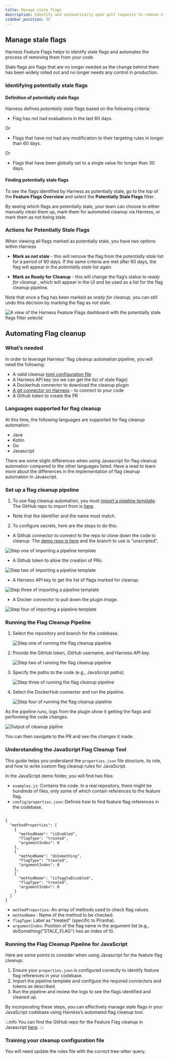 ```yaml
---
title: Manage stale flags
description: Identify and automatically open pull requests to remove stale feature flags from your code.
sidebar_position: 35
---
```


## Manage stale flags

Harness Feature Flags helps to identify stale flags and automates the process of removing them from your code.

Stale flags are flags that are no longer needed as the change behind them has been widely rolled out and no longer needs any control in production.

### Identifying potentially stale flags

#### Definition of potentially stale flags

Harness defines _potentially stale_ flags based on the following criteria:

- Flag has not had evaluations in the last 60 days.

Or

- Flags that have not had any modification to their targeting rules in longer than 60 days.

Or

- Flags that have been globally set to a single value for longer than 30 days.

#### Finding potentially stale flags

To see the flags identified by Harness as potentially stale, go to the top of the **Feature Flags Overview** and select the **Potentially Stale Flags** filter.

By seeing which flags are potentially stale, your team can choose to either manually clean them up, mark them for automated cleanup via Harness, or mark them as not being stale.

### Actions for Potentially Stale Flags

When viewing all flags marked as potentially stale, you have two options within Harness

- **Mark as not stale** - this will remove the flag from the _potentially stale_ list for a period of 60 days. If the same criteria are met after 60 days, the flag will appear in the _potentially stale_ list again

- **Mark as Ready for Cleanup** - this will change the flag’s status to _ready for cleanup_ , which will appear in the UI and be used as a list for the flag cleanup pipeline.

Note that once a flag has been marked as _ready for cleanup_, you can still undo this decision by marking the flag as not stale.

![A view of the Harness Feature Flags dashboard with the potentially stale flags filter selectd](./static/stale-flags-filter.png)

## Automating Flag cleanup

### What’s needed

In order to leverage Harness’ flag cleanup automation pipeline, you will need the following:

- A valid cleanup [toml configuration file](https://www.google.com/url?q=https://github.com/harness/flag_cleanup/blob/unscripted/docs/1_understanding_rules.md&sa=D&source=docs&ust=1695064949403882&usg=AOvVaw19GoyueRvzdkIJXRnwLyhx)
- A Harness API key (so we can get the list of stale flags)
- A Dockerhub connector to download the cleanup plugin
- [A git connector on Harness](https://developer.harness.io/docs/platform/connectors/code-repositories/ref-source-repo-provider/git-hub-connector-settings-reference/) - to connect to your code
- A Github token to create the PR

### Languages supported for flag cleanup

At this time, the following languages are supported for flag cleanup automation:

- Java
- Kotlin
- Go
- Javascript 

There are some slight differences when using Javascript for flag cleanup automation compared to the other languages listed. Have a read to learn more about the differences in the implementation of flag cleanup automation in Javascript. 

### Set up a flag cleanup pipeline

 1. To use flag cleanup automation,  you must [import a pipeline template](https://developer.harness.io/docs/platform/git-experience/import-a-template-from-git/). The GitHub repo to import from is [here](https://github.com/harness/flag_cleanup/blob/unscripted/docs/pipelines/flag_cleanup_pipeline.yaml). 
- Note that the identifier and the name must match.

 2. To configure secrets, here are the steps to do this:

 - A Github connector to connect to the repo to clone down the code to cleanup. The [demo repo is here](https://github.com/harness/flag_cleanup) and the branch to use is “unscripted”.
 
 ![Step one of importing a pipeline template](./static/setting-up-cleanup-1.png)
 
 - A Github token to allow the creation of PRs.
 
 ![Step two of importing a pipeline template](./static/setting-up-cleanup-2.png)
 
 - A Harness API key to get the list of flags marked for cleanup.
 
 ![Step three of importing a pipeline template](./static/setting-up-cleanup-3.png)
 
 - A Docker connector to pull down the plugin image.
 
 ![Step four of importing a pipeline template](./static/setting-up-cleanup-4.png)

 ### Running the Flag Cleanup Pipeline

 1. Select the repository and branch for the codebase.
  
    ![Step one of running the flag cleanup pipeline](./static/running-cleanup-pipeline-1.png)

 2. Provide the GitHub token, GitHub username, and Harness API key.

    ![Step two of running the flag cleanup pipeline](./static/running-cleanup-pipeline-2.png)

 3. Specify the paths to the code (e.g., JavaScript paths).

    ![Step three of running the flag cleanup pipeline](./static/running-cleanup-pipeline-3.png)

 4. Select the DockerHub connector and run the pipeline.

    ![Step four of running the flag cleanup pipeline](./static/running-cleanup-pipeline-4.png)

As the pipeline runs, logs from the plugin show it getting the flags and performing the code changes.

![Output of cleanup pipline](./static/output-of-cleanup-pipeline.png)

You can then navigate to the PR and see the changes it made.

<DocVideo src="https://www.youtube.com/embed/sSP1nxrBwxo?si=dGI7vBmio6pfhWnX" />

### Understanding the JavaScript Flag Cleanup Tool

This guide helps you understand the `properties.json` file structure, its role, and how to write custom flag cleanup rules for JavaScript.

In the JavaScript demo folder, you will find two files:
 - `examples.js`: Contains the code. In a real repository, there might be hundreds of files, only some of which contain references to the feature flag.
 - `config/properties.json`: Defines how to find feature flag references in the codebase.

```

{
  "methodProperties": [
    {
      "methodName": "isEnabled",
      "flagType": "treated",
      "argumentIndex": 0
    },
    {
      "methodName": "doSomething",
      "flagType": "treated",
      "argumentIndex": 0
    },
    {
      "methodName": "isToggleDisabled",
      "flagType": "treated",
      "argumentIndex": 0
    }
  ]
}

```

 - `methodProperties`: An array of methods used to check flag values.
 - `methodName` : Name of the method to be checked.
 - `flagType`: Label as "treated" (specific to Piranha).
 - `argumentIndex`: Position of the flag name in the argument list (e.g., doSomething("STALE_FLAG") has an index of 0).

### Running the Flag Cleanup Pipeline for JavaScript

Here are some points to consider when using Javascript for the feature flag cleanup:
 1. Ensure your `properties.json` is configured correctly to identify feature flag references in your codebase.
 2. Import the pipeline template and configure the required connectors and tokens as described.
 3. Run the pipeline and review the logs to see the flags identified and cleaned up.

By incorporating these steps, you can effectively manage stale flags in your JavaScript codebase using Harness’s automated flag cleanup tool.

:::info
You can find the GitHub repo for the Feature Flag cleanup in Javascript [here](https://github.com/harness/flag_cleanup/blob/main/docs/1.1_understanding_js_rules.md).
:::

### Training your cleanup configuration file

You will need update the rules file with the correct tree-sitter query.

<DocVideo src="https://www.youtube.com/embed/Y22vmMNwPYU?si=W-SHEQlHV-3cNYOg" />
